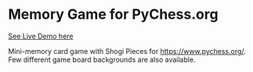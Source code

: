 # Memory Game for PyChess.org

[See Live Demo here](https://pychess-shogi-404.netlify.app/)

Mini-memory card game with Shogi Pieces for https://www.pychess.org/. Few different game board backgrounds are also available. 



